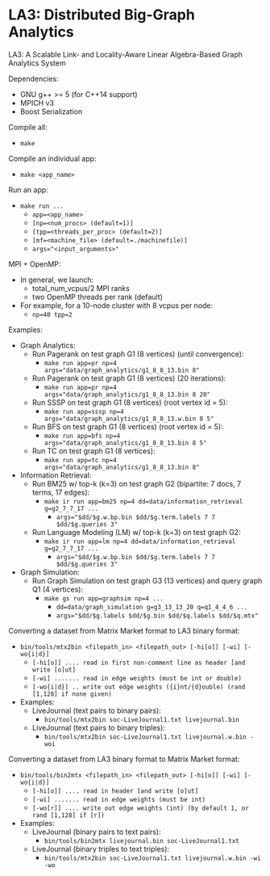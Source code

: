 # LA3: Distributed Big-Graph Analytics
LA3: A Scalable Link- and Locality-Aware Linear Algebra-Based Graph Analytics System

Dependencies:
- GNU g++ >= 5 (for C++14 support)
- MPICH v3
- Boost Serialization

Compile all:
- `make`

Compile an individual app:
- `make <app_name>`

Run an app:
- `make run ...`
  - `app=<app_name>`
  - `[np=<num_procs> (default=1)]`
  - `[tpp=<threads_per_proc> (default=2)]`
  - `[mf=<machine_file> (default=./machinefile)]`
  - `args="<input_arguments>"`

MPI + OpenMP:
  - In general, we launch:
    - total_num_vcpus/2 MPI ranks
    - two OpenMP threads per rank (default)
  - For example, for a 10-node cluster with 8 vcpus per node:
    - `np=40 tpp=2`

Examples:
- Graph Analytics:
  - Run Pagerank on test graph G1 (8 vertices) (until convergence):
    - `make run app=pr np=4 args="data/graph_analytics/g1_8_8_13.bin 8"`
  - Run Pagerank on test graph G1 (8 vertices) (20 iterations):
    - `make run app=pr np=4 args="data/graph_analytics/g1_8_8_13.bin 8 20"`
  - Run SSSP on test graph G1 (8 vertices) (root vertex id = 5):
    - `make run app=sssp np=4 args="data/graph_analytics/g1_8_8_13.w.bin 8 5"`
  - Run BFS on test graph G1 (8 vertices) (root vertex id = 5):
    - `make run app=bfs np=4 args="data/graph_analytics/g1_8_8_13.bin 8 5"`
  - Run TC on test graph G1 (8 vertices):
    - `make run app=tc np=4 args="data/graph_analytics/g1_8_8_13.bin 8"`
- Information Retrieval:
  - Run BM25 w/ top-k (k=3) on test graph G2 (bipartite: 7 docs, 7 terms, 17 edges):
    - `make ir run app=bm25 np=4 dd=data/information_retrieval g=g2_7_7_17 ...`
      - `args="$dd/$g.w.bp.bin $dd/$g.term.labels 7 7 $dd/$g.queries 3"`
  - Run Language Modeling (LM) w/ top-k (k=3) on test graph G2:
    - `make ir run app=lm np=4 dd=data/information_retrieval g=g2_7_7_17 ...`
      - `args="$dd/$g.w.bp.bin $dd/$g.term.labels 7 7 $dd/$g.queries 3"`
- Graph Simulation:
  - Run Graph Simulation on test graph G3 (13 vertices) and query graph Q1 (4 vertices):
    - `make gs run app=graphsim np=4 ... `
      - `dd=data/graph_simulation g=g3_13_13_20 q=q1_4_4_6 ...`
      - `args="$dd/$g.labels $dd/$g.bin $dd/$q.labels $dd/$q.mtx"`
    
Converting a dataset from Matrix Market format to LA3 binary format:
- `bin/tools/mtx2bin <filepath_in> <filepath_out> [-hi[o]] [-wi] [-wo{i|d}]`
  - `[-hi[o]] .... read in first non-comment line as header [and write [o]ut]`
  - `[-wi] ....... read in edge weights (must be int or double)`
  - `[-wo{i|d}] .. write out edge weights ({i}nt/{d}ouble) (rand [1,128] if none given)`
- Examples:
  - LiveJournal (text pairs to binary pairs):
    - `bin/tools/mtx2bin soc-LiveJournal1.txt livejournal.bin`
  - LiveJournal (text pairs to binary triples): 
    - `bin/tools/mtx2bin soc-LiveJournal1.txt livejournal.w.bin -woi`
    
Converting a dataset from LA3 binary format to Matrix Market format:
- `bin/tools/bin2mtx <filepath_in> <filepath_out> [-hi[o]] [-wi] [-wo{i|d}]`
  - `[-hi[o]] .... read in header [and write [o]ut]`
  - `[-wi] ....... read in edge weights (must be int)`
  - `[-wo[r]] .... write out edge weights (int) (by default 1, or rand [1,128] if [r])`
- Examples:
  - LiveJournal (binary pairs to text pairs):
    - `bin/tools/bin2mtx livejournal.bin soc-LiveJournal1.txt`
  - LiveJournal (binary triples to text triples): 
    - `bin/tools/mtx2bin soc-LiveJournal1.txt livejournal.w.bin -wi -wo`
    
